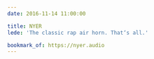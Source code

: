 ```yaml
---
date: 2016-11-14 11:00:00

title: NYER
lede: 'The classic rap air horn. That‘s all.'

bookmark_of: https://nyer.audio
---
```

